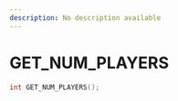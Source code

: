 ```yaml
---
description: No description available 
---
```


# GET_NUM_PLAYERS

```cpp
int GET_NUM_PLAYERS();
```